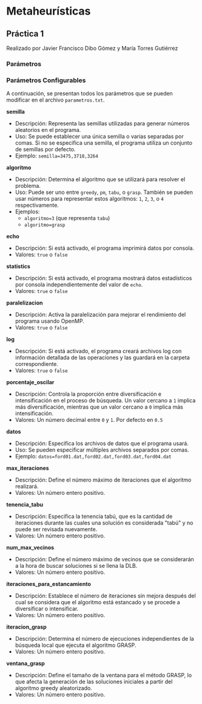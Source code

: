 # Metaheurísticas

## Práctica 1

Realizado por Javier Francisco Dibo Gómez y María Torres Gutiérrez

### Parámetros

### Parámetros Configurables

A continuación, se presentan todos los parámetros que se pueden modificar en el archivo `parametros.txt`.

**semilla**
* Descripción: Representa las semillas utilizadas para generar números aleatorios en el programa.
* Uso: Se puede establecer una única semilla o varias separadas por comas. Si no se especifica una semilla, el programa utiliza un conjunto de semillas por defecto.
* Ejemplo: `semilla=3475,3718,3264`

**algoritmo**
* Descripción: Determina el algoritmo que se utilizará para resolver el problema.
* Uso: Puede ser uno entre `greedy`, `pm`, `tabu`, o `grasp`. También se pueden usar números para representar estos algoritmos: `1`, `2`, `3`, o `4` respectivamente.
* Ejemplos:
  - `algoritmo=3` (que representa `tabu`)
  - `algoritmo=grasp`

**echo**
* Descripción: Si está activado, el programa imprimirá datos por consola.
* Valores: `true` o `false`

**statistics**
* Descripción: Si está activado, el programa mostrará datos estadísticos por consola independientemente del valor de `echo`.
* Valores: `true` o `false`

**paralelizacion**
* Descripción: Activa la paralelización para mejorar el rendimiento del programa usando OpenMP.
* Valores: `true` o `false`

**log**
* Descripción: Si está activado, el programa creará archivos log con información detallada de las operaciones y las guardará en la carpeta correspondiente.
* Valores: `true` o `false`

**porcentaje_oscilar**
* Descripción: Controla la proporción entre diversificación e intensificación en el proceso de búsqueda. Un valor cercano a `1` implica más diversificación, mientras que un valor cercano a `0` implica más intensificación.
* Valores: Un número decimal entre `0` y `1`. Por defecto en `0.5`

**datos**
* Descripción: Especifica los archivos de datos que el programa usará.
* Uso: Se pueden especificar múltiples archivos separados por comas.
* Ejemplo: `datos=ford01.dat,ford02.dat,ford03.dat,ford04.dat`

**max_iteraciones**
* Descripción: Define el número máximo de iteraciones que el algoritmo realizará.
* Valores: Un número entero positivo.

**tenencia_tabu**
* Descripción: Especifica la tenencia tabú, que es la cantidad de iteraciones durante las cuales una solución es considerada "tabú" y no puede ser revisada nuevamente.
* Valores: Un número entero positivo.

**num_max_vecinos**
* Descripción: Define el número máximo de vecinos que se considerarán a la hora de buscar soluciones si se llena la DLB.
* Valores: Un número entero positivo.

**iteraciones_para_estancamiento**
* Descripción: Establece el número de iteraciones sin mejora después del cual se considera que el algoritmo está estancado y se procede a diversificar o intensificar.
* Valores: Un número entero positivo.

**iteracion_grasp**
* Descripción: Determina el número de ejecuciones independientes de la búsqueda local que ejecuta el algoritmo GRASP.
* Valores: Un número entero positivo.

**ventana_grasp**
* Descripción: Define el tamaño de la ventana para el método GRASP, lo que afecta la generación de las soluciones iniciales a partir del algoritmo greedy aleatorizado.
* Valores: Un número entero positivo.
